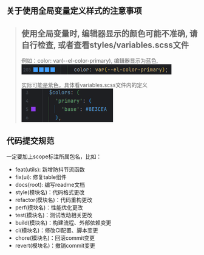 ## 关于使用全局变量定义样式的注意事项
>使用全局变量时,
>编辑器显示的颜色可能不准确, 请自行检查,
>或者查看styles/variables.scss文件
>--------------------------------------------------------
>例如：color: var(--el-color-primary), 编辑器显示为蓝色,
> ![img.png](public/img.png)
>
> 实际可能是紫色，具体看variables.scss文件内的定义
> ![img_1.png](public/img_1.png)

## 代码提交规范

一定要加上scope标注所属包名，比如：

- feat(utils): 新增防抖节流函数
- fix(ui): 修复table组件
- docs(root): 编写readme文档
- style(模块名)：代码格式更改
- refactor(模块名)：代码重构更改
- perf(模块名)：性能优化更改
- test(模块名)：测试改动相关更改
- build(模块名)：构建流程、外部依赖变更
- ci(模块名)：修改CI配置、脚本变更
- chore(模块名)：回滚commit变更
- revert(模块名)：撤销commit变更
